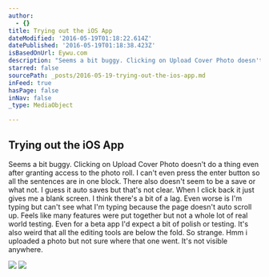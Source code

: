 ```yaml
---
author:
  - {}
title: Trying out the iOS App
dateModified: '2016-05-19T01:18:22.614Z'
datePublished: '2016-05-19T01:18:38.423Z'
isBasedOnUrl: Eywu.com
description: "Seems a bit buggy. Clicking on Upload Cover Photo doesn't do a thing even after granting access to the photo roll. I can't even press the enter button so all the sentences are in one block. There also doesn't seem to be a save or what not. I guess it auto saves but that's not clear. When I click back it just gives me a blank screen. I think there's a bit of a lag. Even worse is I'm typing but can't see what I'm typing because the page doesn't auto scroll up. Feels like many features were put together but not a whole lot of real world testing. Even for a beta app I'd expect a bit of polish or testing. It's also weird that all the editing tools are below the fold. So strange. Hmm i uploaded a photo but not sure where that one went. It's not visible anywhere."
starred: false
sourcePath: _posts/2016-05-19-trying-out-the-ios-app.md
inFeed: true
hasPage: false
inNav: false
_type: MediaObject

---
```

<article style=""><h1>Trying out the iOS App</h1><p>Seems a bit buggy. Clicking on Upload Cover Photo doesn't do a thing even after granting access to the photo roll. I can't even press the enter button so all the sentences are in one block. There also doesn't seem to be a save or what not. I guess it auto saves but that's not clear. When I click back it just gives me a blank screen. I think there's a bit of a lag. Even worse is I'm typing but can't see what I'm typing because the page doesn't auto scroll up. Feels like many features were put together but not a whole lot of real world testing. Even for a beta app I'd expect a bit of polish or testing. It's also weird that all the editing tools are below the fold. So strange. Hmm i uploaded a photo but not sure where that one went. It's not visible anywhere.</p></article>

![](https://the-grid-user-content.s3-us-west-2.amazonaws.com/702c8f5c-e5f5-4cda-b1a8-666e8f281750.jpg)
![](https://the-grid-user-content.s3-us-west-2.amazonaws.com/6d955998-b1a9-42d9-883a-c019dde7f274.jpg)